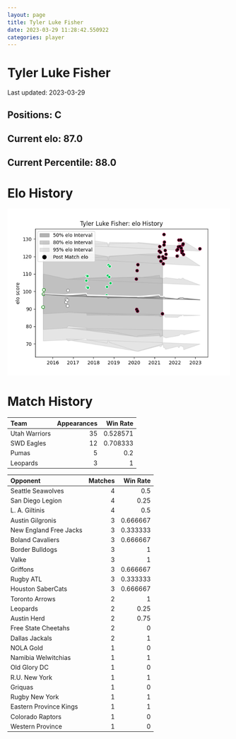 ```yaml
---  
layout: page  
title: Tyler Luke Fisher  
date: 2023-03-29 11:28:42.550922  
categories: player  
---
```

# Tyler Luke Fisher


Last updated: 2023-03-29
## Positions: C

## Current elo: 87.0

## Current Percentile: 88.0

# Elo History


![elo history](history_TylerLukeFisher.png)
# Match History


| Team          |   Appearances |   Win Rate |
|:--------------|--------------:|-----------:|
| Utah Warriors |            35 |   0.528571 |
| SWD Eagles    |            12 |   0.708333 |
| Pumas         |             5 |   0.2      |
| Leopards      |             3 |   1        |

| Opponent               |   Matches |   Win Rate |
|:-----------------------|----------:|-----------:|
| Seattle Seawolves      |         4 |   0.5      |
| San Diego Legion       |         4 |   0.25     |
| L. A. Giltinis         |         4 |   0.5      |
| Austin Gilgronis       |         3 |   0.666667 |
| New England Free Jacks |         3 |   0.333333 |
| Boland Cavaliers       |         3 |   0.666667 |
| Border Bulldogs        |         3 |   1        |
| Valke                  |         3 |   1        |
| Griffons               |         3 |   0.666667 |
| Rugby ATL              |         3 |   0.333333 |
| Houston SaberCats      |         3 |   0.666667 |
| Toronto Arrows         |         2 |   1        |
| Leopards               |         2 |   0.25     |
| Austin Herd            |         2 |   0.75     |
| Free State Cheetahs    |         2 |   0        |
| Dallas Jackals         |         2 |   1        |
| NOLA Gold              |         1 |   0        |
| Namibia Welwitchias    |         1 |   1        |
| Old Glory DC           |         1 |   0        |
| R.U. New York          |         1 |   1        |
| Griquas                |         1 |   0        |
| Rugby New York         |         1 |   1        |
| Eastern Province Kings |         1 |   1        |
| Colorado Raptors       |         1 |   0        |
| Western Province       |         1 |   0        |